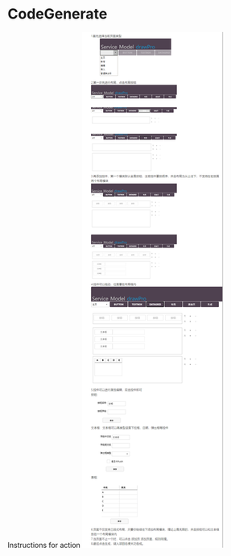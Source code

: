 # CodeGenerate
Instructions for action 
![](https://github.com/3egirlsdream/CodeGenerate/blob/master/GenerateToolbox/img/1562985956(1).jpg)
